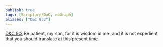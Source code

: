 ```yaml
---
publish: true
tags: [Scripture/DaC, noGraph]
aliases: ["D&C 9:3"]
---
```

[D&C 9:3](https://churchofjesuschrist.org/study/scriptures/dc-testament/dc/9?lang=eng&id=p3#p3) Be patient, my son, for it is wisdom in me, and it is not expedient that you should translate at this present time.
